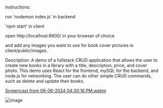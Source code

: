 Instructions:

run 'nodemon index.js' in backend

'npm start' in client

open http://localhost:8800/ in your browser of choice

and add any images you want to use for book cover pictures in client/public/images.

Description:
A demo of a fullstack CRUD application that allows the user to create new books in a 
library with a title, description, price, and cover photo. 
This demo uses React for the frontend, mySQL for the backend, and node.js for networking.
The user can do other simple CRUD commands, such as delete and update their books.

[Screencast from 06-06-2024 04:30:16 PM.webm](https://github.com/SpookyCthulhu/BookStore-demo/assets/161183828/5c0acc03-eb36-419d-bcb4-afffe3467483)

![image](https://github.com/SpookyCthulhu/BookStore-demo/assets/161183828/7fe8f5f9-4490-46fa-abc1-9f50f8c7e147)
